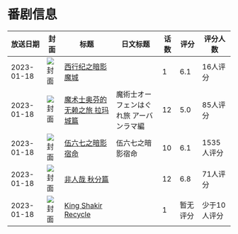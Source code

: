 # 番剧信息

|放送日期|封面|标题|日文标题|话数|评分|评分人数|
|---|---|---|---|---|---|---|
|2023-01-18|![封面](https://lain.bgm.tv/pic/cover/c/31/a3/389051_ACBB6.jpg)|[西行纪之暗影魔城](https://bangumi.tv/subject/389051)||1|6.1|16人评分|
|2023-01-18|![封面](https://lain.bgm.tv/pic/cover/c/29/67/401786_3CQ31.jpg)|[魔术士奥芬的无赖之旅 拉玛城篇](https://bangumi.tv/subject/401786)|魔術士オーフェンはぐれ旅 アーバンラマ編|12|5.0|85人评分|
|2023-01-18|![封面](https://lain.bgm.tv/pic/cover/c/8b/78/403430_nYQgq.jpg)|[伍六七之暗影宿命](https://bangumi.tv/subject/403430)|伍六七之暗影宿命|10|6.1|1535人评分|
|2023-01-18|![封面](https://lain.bgm.tv/pic/cover/c/51/80/413619_W1Prc.jpg)|[非人哉 秋分篇](https://bangumi.tv/subject/413619)||12|6.8|71人评分|
|2023-01-18|![封面](https://lain.bgm.tv/pic/cover/c/75/a2/461533_144pr.jpg)|[King Shakir Recycle](https://bangumi.tv/subject/461533)||1|暂无评分|少于10人评分|
